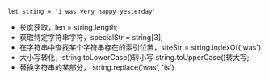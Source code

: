 ```
let string = 'i was very happy yesterday'
```

- 长度获取，len = string.length;
- 获取特定字符串字符，specialStr = string[3];
- 在字符串中查找某个字符串存在的索引位置，siteStr = string.indexOf('was')
- 大小写转化，string.toLowerCase()转小写 string.toUpperCase()转大写;
- 替换字符串的某部分， string.replace('was', 'is')
